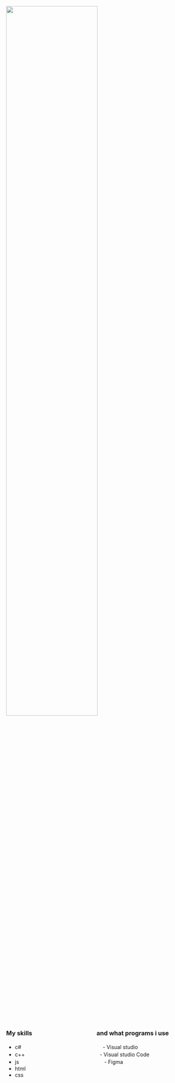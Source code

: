 <img src="https://cdnb.artstation.com/p/assets/images/images/035/019/793/original/tima-baish-wellcum.gif?1613903332" width="70%">

### My skills   ᅠ     　  ᅠ     　  ᅠ     　 and what programs i use
- c#   ᅠ     　  ᅠ     　  ᅠ     　  ᅠ   　  　 - Visual studio
- c++   ᅠ     　  ᅠ     　  ᅠ     　   ᅠ    　- Visual studio Code
- js   ᅠ     　  ᅠ     　  ᅠ     　   ᅠ   　　　- Figma
- html
- css
